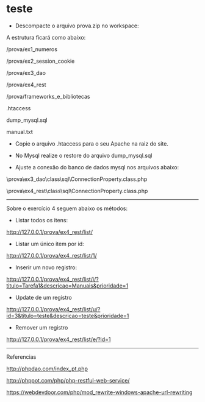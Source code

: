 # teste
- Descompacte o arquivo prova.zip no workspace:

A estrutura ficará como abaixo:

/prova/ex1_numeros

/prova/ex2_session_cookie

/prova/ex3_dao

/prova/ex4_rest

/prova/frameworks_e_bibliotecas

.htaccess

dump_mysql.sql

manual.txt


- Copie o arquivo .htaccess para o seu Apache na raiz do site.

- No Mysql realize o restore do arquivo dump_mysql.sql

- Ajuste a conexão do banco de dados mysql nos arquivos abaixo:

\prova\ex3_dao\class\sql\ConnectionProperty.class.php

\prova\ex4_rest\class\sql\ConnectionProperty.class.php

----------------------------------------------------------------------

Sobre o exercício 4 seguem abaixo os métodos:

- Listar todos os itens:

http://127.0.0.1/prova/ex4_rest/list/

- Listar um único item por id:

http://127.0.0.1/prova/ex4_rest/list/1/

- Inserir um novo registro:

http://127.0.0.1/prova/ex4_rest/list/i/?titulo=Tarefa1&descricao=Manuais&prioridade=1

- Update de um registro

http://127.0.0.1/prova/ex4_rest/list/u/?id=3&titulo=teste&descricao=teste&prioridade=1

- Remover um registro

http://127.0.0.1/prova/ex4_rest/list/e/?id=1

-------------------------

Referencias

http://phpdao.com/index_pt.php

http://phppot.com/php/php-restful-web-service/

https://webdevdoor.com/php/mod_rewrite-windows-apache-url-rewriting

